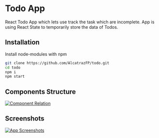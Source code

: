 
# Todo App

React Todo App which lets use track the task which are incomplete.
App is using React State to temporarily store the data of Todos.




## Installation

Install node-modules with npm

```bash
git clone https://github.com/AlcatrazFP/todo.git
cd todo
npm i
npm start 
```

    
## Components Structure

[![Component Relation](https://i.postimg.cc/WtRGwNt2/Screenshot-2023-05-17-212726.png)](https://postimg.cc/MfDfW8y4)

## Screenshots

[![App Screenshots](https://i.postimg.cc/vHjjCfxB/Screenshot-2023-05-17-21223542.png)](https://postimg.cc/4m6B9K5k)




